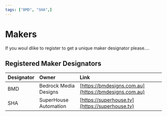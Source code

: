 ```yaml
---
tags: ["BMD", "SHA",]
---
```

# Makers
If you woul dlike to register to get a unique maker designator please....

## Registered Maker Designators

|Designator| Owner                          | Link                     |
|:-------- |:-------------------------------| :------------------------|
|BMD       |Bedrock Media Designs           | [https://bmdesigns.com.au](https://bmdesigns.com.au) |
|SHA       |SuperHouse Automation           | [https://superhouse.tv](https://superhouse.tv) |
